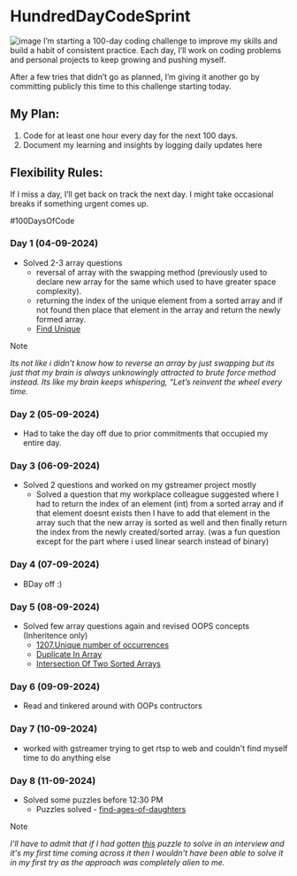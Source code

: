 # HundredDayCodeSprint
![image](https://github.com/user-attachments/assets/0b14cbe0-a800-4493-82b9-dd18883812eb)
I’m starting a 100-day coding challenge to improve my skills and build a habit of consistent practice. Each day, I’ll work on coding problems and personal projects to keep growing and pushing myself.

After a few tries that didn’t go as planned, I’m giving it another go by committing publicly this time to this challenge starting today.

## My Plan:
1. Code for at least one hour every day for the next 100 days.
2. Document my learning and insights by logging daily updates here

## Flexibility Rules:
If I miss a day, I’ll get back on track the next day.
I might take occasional breaks if something urgent comes up.

#100DaysOfCode

### Day 1 (04-09-2024)
- Solved 2-3 array questions
  - reversal of array with the swapping method (previously used to declare new array for the same which used to have greater space complexity).
  - returning the index of the unique element from a sorted array and if not found then place that element in the array and return the newly formed array.
  - [Find Unique](https://www.naukri.com/code360/problems/find-unique_625159)
>[!NOTE]
_Its not like i didn't know how to reverse an array by just swapping but its just that my brain is always unknowingly attracted to brute force method instead. Its like my brain keeps whispering, “Let’s reinvent the wheel every time._

### Day 2 (05-09-2024)
- Had to take the day off due to prior commitments that occupied my entire day.

### Day 3 (06-09-2024)
- Solved 2 questions and worked on my gstreamer project mostly
  - Solved a question that my workplace colleague suggested where I had to return the index of an element (int) from a sorted array and if that element doesnt exists then I have to add that element in the array such that the new array is sorted as well and then finally return the index from the newly created/sorted array. (was a fun question except for the part where i used linear search instead of binary)

### Day 4 (07-09-2024)
- BDay off :)

### Day 5 (08-09-2024)
- Solved few array questions again and revised OOPS concepts (Inheritence only)
  - [1207.Unique number of occurrences](https://leetcode.com/problems/unique-number-of-occurrences/)
  - [Duplicate In Array](https://www.naukri.com/code360/problems/duplicate-in-array_893397)
  - [Intersection Of Two Sorted Arrays](https://www.naukri.com/code360/problems/intersection-of-2-arrays_1082149)

### Day 6 (09-09-2024)
- Read and tinkered around with OOPs contructors


### Day 7 (10-09-2024)
- worked with gstreamer trying to get rtsp to web and couldn't find myself time to do anything else

### Day 8 (11-09-2024)
- Solved some puzzles before 12:30 PM
  - Puzzles solved - [find-ages-of-daughters](https://www.geeksforgeeks.org/puzzle-2-find-ages-of-daughters/)
  
>[!NOTE]
_I'll have to admit that if I had gotten [this](https://www.geeksforgeeks.org/puzzle-2-find-ages-of-daughters/) puzzle to solve in an interview and it's my first time coming across it then I wouldn't have been able to solve it in my first try as the approach was completely alien to me._
